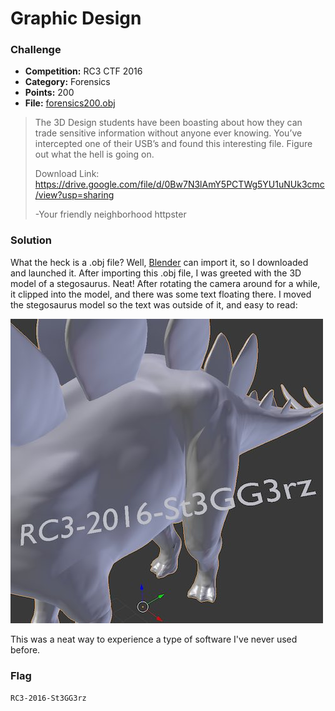 # Graphic Design

### Challenge
- **Competition:** RC3 CTF 2016
- **Category:** Forensics
- **Points:** 200
- **File:** [forensics200.obj](./files/forensics200.obj)

> The 3D Design students have been boasting about how they can trade sensitive information without anyone ever knowing. You’ve intercepted one of their USB’s and found this interesting file. Figure out what the hell is going on.
>
> Download Link: https://drive.google.com/file/d/0Bw7N3lAmY5PCTWg5YU1uNUk3cmc/view?usp=sharing
>
> -Your friendly neighborhood httpster

### Solution

What the heck is a .obj file?  Well, [Blender](https://www.blender.org) can import it, so I downloaded and launched it.  After importing this .obj file, I was greeted with the 3D model of a stegosaurus.  Neat!  After rotating the camera around for a while, it clipped into the model, and there was some text floating there.  I moved the stegosaurus model so the text was outside of it, and easy to read:

![rc3-2016-graphicdesign.jpg](./img/rc3-2016-graphicdesign.jpg "rc3-2016-graphicdesign.jpg")

This was a neat way to experience a type of software I've never used before.

### Flag

`RC3-2016-St3GG3rz`